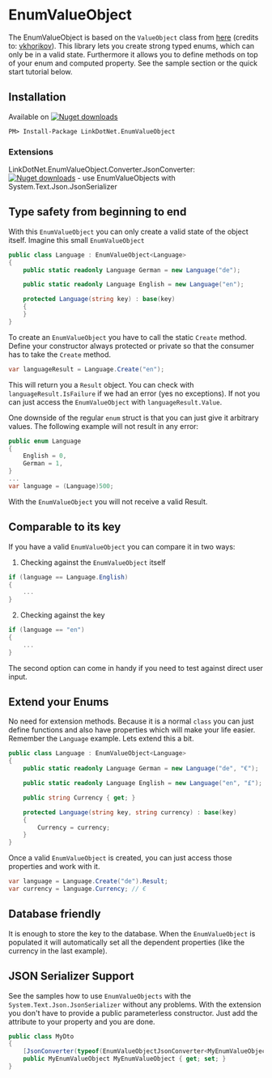 # EnumValueObject

The EnumValueObject is based on the `ValueObject` class from [here](https://github.com/vkhorikov/CSharpFunctionalExtensions) (credits to: [vkhorikov](https://github.com/vkhorikov)).
This library lets you create strong typed enums, which can only be in a valid state. Furthermore it allows you to define methods on top of your enum and computed property. See the sample section or the quick start tutorial below.

## Installation

Available on [![Nuget downloads](https://img.shields.io/nuget/v/LinkDotNet.EnumValueObject.svg)](https://www.nuget.org/packages/LinkDotNet.EnumValueObject/)

	PM> Install-Package LinkDotNet.EnumValueObject

### Extensions
LinkDotNet.EnumValueObject.Converter.JsonConverter: [![Nuget downloads](https://img.shields.io/nuget/v/LinkDotNet.EnumValueObject.Converter.JsonConverter)](https://www.nuget.org/packages/LinkDotNet.EnumValueObject.Converter.JsonConverter) - use EnumValueObjects with System.Text.Json.JsonSerializer

## Type safety from beginning to end
With this `EnumValueObject` you can only create a valid state of the object itself. Imagine this small `EnumValueObject`

```csharp
public class Language : EnumValueObject<Language>
{
    public static readonly Language German = new Language("de");

    public static readonly Language English = new Language("en");

    protected Language(string key) : base(key)
    {
    }
}
```

To create an `EnumValueObject` you have to call the static `Create` method. Define your constructor always protected or private so that the consumer has to take the `Create` method.
```csharp
var languageResult = Language.Create("en");
```
This will return you a `Result` object. You can check with `languageResult.IsFailure` if we had an error (yes no exceptions). If not you can just access the `EnumValueObject` with `languageResult.Value`.

One downside of the regular `enum` struct is that you can just give it arbitrary values. The following example will not result in any error:
```csharp
public enum Language
{
    English = 0,
    German = 1,
}
...
var language = (Language)500;
```
With the `EnumValueObject` you will not receive a valid Result.

## Comparable to its key
If you have a valid `EnumValueObject` you can compare it in two ways:

1. Checking against the `EnumValueObject` itself
```csharp
if (language == Language.English)
{
    ...
}
```

2. Checking against the key
```csharp
if (language == "en")
{
    ...
}
```

The second option can come in handy if you need to test against direct user input.

## Extend your Enums
No need for extension methods. Because it is a normal `class` you can just define functions and also have properties which will make your life easier. Remember the `Language` example. Lets extend this a bit.

```csharp
public class Language : EnumValueObject<Language>
{
    public static readonly Language German = new Language("de", "€");

    public static readonly Language English = new Language("en", "£");

    public string Currency { get; }

    protected Language(string key, string currency) : base(key)
    {
        Currency = currency;
    }
}
```

Once a valid `EnumValueObject` is created, you can just access those properties and work with it.
```csharp
var language = Language.Create("de").Result;
var currency = language.Currency; // €
```

## Database friendly
It is enough to store the key to the database. When the `EnumValueObject` is populated it will automatically set all the dependent properties (like the currency in the last example).

## JSON Serializer Support
See the samples how to use `EnumValueObjects` with the `System.Text.Json.JsonSerializer` without any problems. With the extension you don't have to provide a public parameterless constructor. Just add the attribute to your property and you are done.

```csharp
public class MyDto
{
    [JsonConverter(typeof(EnumValueObjectJsonConverter<MyEnumValueObject>))]
    public MyEnumValueObject MyEnumValueObject { get; set; }
}
```